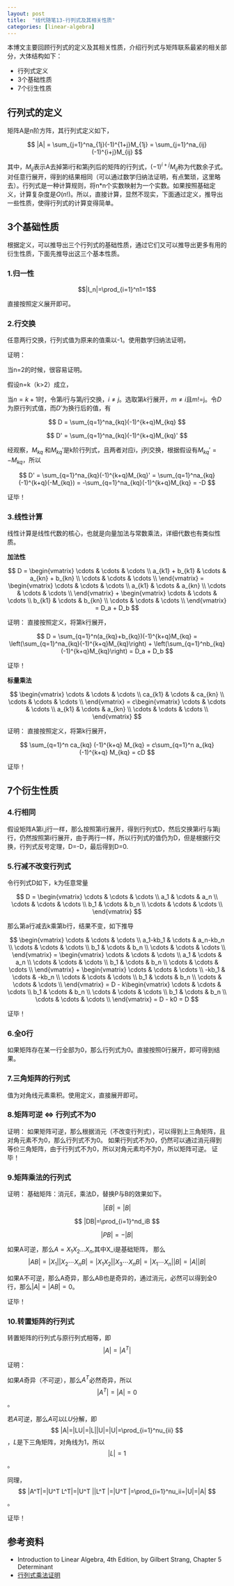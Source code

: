 ```yaml
---
layout: post
title:  "线代随笔13-行列式及其相关性质"
categories: [linear-algebra]
---
```


本博文主要回顾行列式的定义及其相关性质，介绍行列式与矩阵联系最紧的相关部分，大体结构如下：

* 行列式定义
* 3个基础性质
* 7个衍生性质

## 行列式的定义
矩阵A是n阶方阵，其行列式定义如下，

$$
	|A| = \sum_{j=1}^na_{1j}(-1)^{1+j}M_{1j} = \sum_{j=1}^na_{ij}(-1)^{i+j}M_{ij}
$$

其中，$M_{ij}$表示A去掉第i行和第j列后的矩阵的行列式，$(-1)^{i+j}M_{ij}$称为代数余子式。对任意行展开，得到的结果相同（可以通过数学归纳法证明，有点繁琐，这里略去）。行列式是一种计算规则，将n*n个实数映射为一个实数。如果按照基础定义，计算复杂度是$O(n!)$。所以，直接计算，显然不现实，下面通过定义，推导出一些性质，使得行列式的计算变得简单。

## 3个基础性质
根据定义，可以推导出三个行列式的基础性质，通过它们又可以推导出更多有用的衍生性质，下面先推导出这三个基本性质。

### 1.归一性

$$|I_n|=\prod_{i=1}^n1=1$$


直接按照定义展开即可。

### 2.行交换

任意两行交换，行列式值为原来的值乘以-1。使用数学归纳法证明，

证明：

当n=2的时候，很容易证明。

假设n=k（k>2）成立，

当$n=k+1$时，令第$i$行与第$j$行交换，$i \ne j$。选取第$k$行展开，$m \ne i$且m!=j。令$D$为原行列式值，而$D’$为换行后的值，有

$$
	D = \sum_{q=1}^na_{kq}(-1)^{k+q}M_{kq}
$$

$$
	D' = \sum_{q=1}^na_{kq}(-1)^{k+q}M_{kq}'
$$


经观察，$M_{kq}$ 和$M_{kq}'$是k阶行列式，且两者对应i，j列交换，根据假设有$M_{kq}'=-M_{kq}$，所以
 
$$
	D' = \sum_{q=1}^na_{kq}(-1)^{k+q}M_{kq}' = \sum_{q=1}^na_{kq}(-1)^{k+q}(-M_{kq}) = -\sum_{q=1}^na_{kq}(-1)^{k+q}M_{kq} = -D
$$ 
 
 
证毕！

### 3.线性计算


线性计算是线性代数的核心，也就是向量加法与常数乘法，详细代数也有类似性质。

**加法性**

$$
	D = \begin{vmatrix}
	\cdots & \cdots & \cdots \\
	a_{k1} + b_{k1} & \cdots & a_{kn} + b_{kn} \\
	\cdots & \cdots & \cdots \\
	\end{vmatrix}
	  = \begin{vmatrix}
	\cdots & \cdots & \cdots \\
	a_{k1} & \cdots & a_{kn} \\
	\cdots & \cdots & \cdots \\
	\end{vmatrix}
	  + \begin{vmatrix}
	\cdots & \cdots & \cdots \\
	b_{k1} & \cdots & b_{kn} \\
	\cdots & \cdots & \cdots \\
	\end{vmatrix}
	  = D_a + D_b
$$ 
 
证明：
直接按照定义，将第k行展开，
 
$$
	D = \sum_{q=1}^n(a_{kq}+b_{kq})(-1)^{k+q}M_{kq} 
	  = \left(\sum_{q=1}^na_{kq}(-1)^{k+q}M_{kq}\right) + \left(\sum_{q=1}^nb_{kq}(-1)^{k+q}M_{kq}\right)
	  = D_a + D_b
$$


证毕！

**标量乘法**

$$
	\begin{vmatrix}
	\cdots & \cdots & \cdots \\
	ca_{k1} & \cdots & ca_{kn} \\
	\cdots & \cdots & \cdots \\
	\end{vmatrix} 
	= c\begin{vmatrix}
	\cdots & \cdots & \cdots \\
	a_{k1} & \cdots & a_{kn} \\
	\cdots & \cdots & \cdots \\
	\end{vmatrix}
$$

 
证明：
直接按照定义，将第k行展开，

$$
	\sum_{q=1}^n ca_{kq} (-1)^{k+q} M_{kq} 
	= c\sum_{q=1}^n a_{kq} (-1)^{k+q} M_{kq} = cD
$$
 
证毕！


## 7个衍生性质

### 4.行相同
假设矩阵A第i,j行一样，那么按照第i行展开，得到行列式D，然后交换第i行与第j行，仍然按照第i行展开，由于两行一样，所以行列式的值仍为D，但是根据行交换，行列式反号定理，D=-D，最后得到D=0.

### 5.行减不改变行列式
令行列式D如下，k为任意常量
 
$$
	D = \begin{vmatrix}
	\cdots & \cdots & \cdots \\
	a_1 & \cdots & a_n \\
	\cdots & \cdots & \cdots \\
	b_1 & \cdots & b_n \\
	\cdots & \cdots & \cdots \\
	\end{vmatrix} 
$$


那么第a行减去k乘第b行，结果不变，如下推导

$$
	\begin{vmatrix}
	\cdots & \cdots & \cdots \\
	a_1-kb_1 & \cdots & a_n-kb_n \\
	\cdots & \cdots & \cdots \\
	b_1 & \cdots & b_n \\
	\cdots & \cdots & \cdots \\
	\end{vmatrix} =
    \begin{vmatrix}
	\cdots & \cdots & \cdots \\
	a_1 & \cdots & a_n \\
	\cdots & \cdots & \cdots \\
	b_1 & \cdots & b_n \\
	\cdots & \cdots & \cdots \\
	\end{vmatrix} +
    \begin{vmatrix}
	\cdots & \cdots & \cdots \\
	-kb_1 & \cdots & -kb_n \\
	\cdots & \cdots & \cdots \\
	b_1 & \cdots & b_n \\
	\cdots & \cdots & \cdots \\
	\end{vmatrix}	
	= D - k\begin{vmatrix}
	\cdots & \cdots & \cdots \\
	b_1 & \cdots & b_n \\
	\cdots & \cdots & \cdots \\
	b_1 & \cdots & b_n \\
	\cdots & \cdots & \cdots \\
	\end{vmatrix} = D - k0 = D	
$$

证毕！

### 6.全0行
如果矩阵存在某一行全部为0，那么行列式为0。直接按照0行展开，即可得到结果。

### 7.三角矩阵的行列式
值为对角线元素乘积。使用定义，直接展开即可。

### 8.矩阵可逆 <=> 行列式不为0
证明：
如果矩阵可逆，那么根据消元（不改变行列式），可以得到上三角矩阵，且对角元素不为0，那么行列式不为0。
如果行列式不为0，仍然可以通过消元得到等价三角矩阵，由于行列式不为0，所以对角元素均不为0，所以矩阵可逆。
证毕！

### 9.矩阵乘法的行列式

证明：
基础矩阵：消元E，乘法D，替换P与B的效果如下。

$$
	|EB|=|B|
$$
 
$$
	|DB|=\prod_{i=1}^nd_iB
$$

$$
	|PB|=-|B|
$$

如果A可逆，那么$A=X_1 X_2…X_n$,其中X_i是基础矩阵，
那么
$$
	|AB|=|X_1||X_2 \cdots X_nB|=|X_1X_2||X_3 \cdots X_nB| = |X_1 \cdots X_n||B| = |A||B|
$$


如果A不可逆，那么A奇异，那么AB也是奇异的，通过消元，必然可以得到全0行，那么$|A|=|AB|=0$。

证毕！


### 10.转置矩阵的行列式

转置矩阵的行列式与原行列式相等，即
$$
	|A|=|A^T|
$$

证明：

如果$A$奇异（不可逆），那么$A^T$必然奇异，所以
$$
 |A^T|=|A|=0
$$ 。

若$A$可逆，那么$A$可以$LU$分解，即
$$
	|A|=|LU|=|L||U|=|U|=\prod_{i=1}^nu_{ii}
$$ ，$L$是下三角矩阵，对角线为1，所以
$$
	|L|=1
$$。

同理，
$$
	|A^T|=|U^T L^T|=|U^T ||L^T |=|U^T |=\prod_{i=1}^nu_ii=|U|=|A|
$$。

证毕！


## 参考资料
* Introduction to Linear Algebra, 4th Edition, by Gilbert Strang, Chapter 5 Determinant
* [行列式乘法证明](http://www.math.lsa.umich.edu/~speyer/417/DetMult.pdf)
